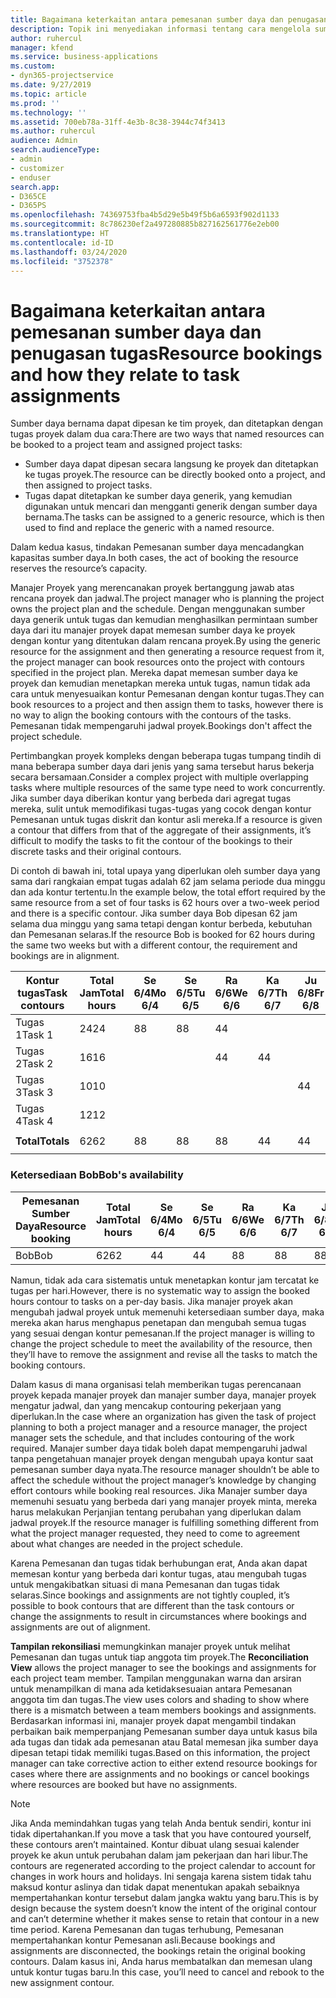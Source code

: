 ```yaml
---
title: Bagaimana keterkaitan antara pemesanan sumber daya dan penugasan tugas
description: Topik ini menyediakan informasi tentang cara mengelola sumber daya bernama, pemesanan sumber daya, serta penetapan tugas dan bagaimana keterkaitannya satu sama lain.
author: ruhercul
manager: kfend
ms.service: business-applications
ms.custom:
- dyn365-projectservice
ms.date: 9/27/2019
ms.topic: article
ms.prod: ''
ms.technology: ''
ms.assetid: 700eb78a-31ff-4e3b-8c38-3944c74f3413
ms.author: ruhercul
audience: Admin
search.audienceType:
- admin
- customizer
- enduser
search.app:
- D365CE
- D365PS
ms.openlocfilehash: 74369753fba4b5d29e5b49f5b6a6593f902d1133
ms.sourcegitcommit: 8c786230ef2a497280885b827162561776e2eb00
ms.translationtype: HT
ms.contentlocale: id-ID
ms.lasthandoff: 03/24/2020
ms.locfileid: "3752378"
---
```

# <a name="resource-bookings-and-how-they-relate-to-task-assignments"></a><span data-ttu-id="a4d3f-103">Bagaimana keterkaitan antara pemesanan sumber daya dan penugasan tugas</span><span class="sxs-lookup"><span data-stu-id="a4d3f-103">Resource bookings and how they relate to task assignments</span></span>


<span data-ttu-id="a4d3f-104">Sumber daya bernama dapat dipesan ke tim proyek, dan ditetapkan dengan tugas proyek dalam dua cara:</span><span class="sxs-lookup"><span data-stu-id="a4d3f-104">There are two ways that named resources can be booked to a project team and assigned project tasks:</span></span>

- <span data-ttu-id="a4d3f-105">Sumber daya dapat dipesan secara langsung ke proyek dan ditetapkan ke tugas proyek.</span><span class="sxs-lookup"><span data-stu-id="a4d3f-105">The resource can be directly booked onto a project, and then assigned to project tasks.</span></span>
- <span data-ttu-id="a4d3f-106">Tugas dapat ditetapkan ke sumber daya generik, yang kemudian digunakan untuk mencari dan mengganti generik dengan sumber daya bernama.</span><span class="sxs-lookup"><span data-stu-id="a4d3f-106">The tasks can be assigned to a generic resource, which is then used to find and replace the generic with a named resource.</span></span> 

<span data-ttu-id="a4d3f-107">Dalam kedua kasus, tindakan Pemesanan sumber daya mencadangkan kapasitas sumber daya.</span><span class="sxs-lookup"><span data-stu-id="a4d3f-107">In both cases, the act of booking the resource reserves the resource’s capacity.</span></span>

<span data-ttu-id="a4d3f-108">Manajer Proyek yang merencanakan proyek bertanggung jawab atas rencana proyek dan jadwal.</span><span class="sxs-lookup"><span data-stu-id="a4d3f-108">The project manager who is planning the project owns the project plan and the schedule.</span></span> <span data-ttu-id="a4d3f-109">Dengan menggunakan sumber daya generik untuk tugas dan kemudian menghasilkan permintaan sumber daya dari itu manajer proyek dapat memesan sumber daya ke proyek dengan kontur yang ditentukan dalam rencana proyek.</span><span class="sxs-lookup"><span data-stu-id="a4d3f-109">By using the generic resource for the assignment and then generating a resource request from it, the project manager can book resources onto the project with contours specified in the project plan.</span></span> <span data-ttu-id="a4d3f-110">Mereka dapat memesan sumber daya ke proyek dan kemudian menetapkan mereka untuk tugas, namun tidak ada cara untuk menyesuaikan kontur Pemesanan dengan kontur tugas.</span><span class="sxs-lookup"><span data-stu-id="a4d3f-110">They can book resources to a project and then assign them to tasks, however there is no way to align the booking contours with the contours of the tasks.</span></span> <span data-ttu-id="a4d3f-111">Pemesanan tidak mempengaruhi jadwal proyek.</span><span class="sxs-lookup"><span data-stu-id="a4d3f-111">Bookings don't affect the project schedule.</span></span>

<span data-ttu-id="a4d3f-112">Pertimbangkan proyek kompleks dengan beberapa tugas tumpang tindih di mana beberapa sumber daya dari jenis yang sama tersebut harus bekerja secara bersamaan.</span><span class="sxs-lookup"><span data-stu-id="a4d3f-112">Consider a complex project with multiple overlapping tasks where multiple resources of the same type need to work concurrently.</span></span> <span data-ttu-id="a4d3f-113">Jika sumber daya diberikan kontur yang berbeda dari agregat tugas mereka, sulit untuk memodifikasi tugas-tugas yang cocok dengan kontur Pemesanan untuk tugas diskrit dan kontur asli mereka.</span><span class="sxs-lookup"><span data-stu-id="a4d3f-113">If a resource is given a contour that differs from that of the aggregate of their assignments, it’s difficult to modify the tasks to fit the contour of the bookings to their discrete tasks and their original contours.</span></span>

<span data-ttu-id="a4d3f-114">Di contoh di bawah ini, total upaya yang diperlukan oleh sumber daya yang sama dari rangkaian empat tugas adalah 62 jam selama periode dua minggu dan ada kontur tertentu.</span><span class="sxs-lookup"><span data-stu-id="a4d3f-114">In the example below, the total effort required by the same resource from a set of four tasks is 62 hours over a two-week period and there is a specific contour.</span></span> <span data-ttu-id="a4d3f-115">Jika sumber daya Bob dipesan 62 jam selama dua minggu yang sama tetapi dengan kontur berbeda, kebutuhan dan Pemesanan selaras.</span><span class="sxs-lookup"><span data-stu-id="a4d3f-115">If the resource Bob is booked for 62 hours during the same two weeks but with a different contour, the requirement and bookings are in alignment.</span></span>

| <span data-ttu-id="a4d3f-116">**Kontur tugas**</span><span class="sxs-lookup"><span data-stu-id="a4d3f-116">**Task contours**</span></span>    | <span data-ttu-id="a4d3f-117">**Total Jam**</span><span class="sxs-lookup"><span data-stu-id="a4d3f-117">**Total hours**</span></span> | <span data-ttu-id="a4d3f-118">Se 6/4</span><span class="sxs-lookup"><span data-stu-id="a4d3f-118">Mo 6/4</span></span> | <span data-ttu-id="a4d3f-119">Se 6/5</span><span class="sxs-lookup"><span data-stu-id="a4d3f-119">Tu 6/5</span></span> | <span data-ttu-id="a4d3f-120">Ra 6/6</span><span class="sxs-lookup"><span data-stu-id="a4d3f-120">We 6/6</span></span> | <span data-ttu-id="a4d3f-121">Ka 6/7</span><span class="sxs-lookup"><span data-stu-id="a4d3f-121">Th 6/7</span></span> | <span data-ttu-id="a4d3f-122">Ju 6/8</span><span class="sxs-lookup"><span data-stu-id="a4d3f-122">Fr 6/8</span></span> | <span data-ttu-id="a4d3f-123">Sa 6/9</span><span class="sxs-lookup"><span data-stu-id="a4d3f-123">Sa 6/9</span></span> | <span data-ttu-id="a4d3f-124">Mi 6/10</span><span class="sxs-lookup"><span data-stu-id="a4d3f-124">Su 6/10</span></span> | <span data-ttu-id="a4d3f-125">Se 6/11</span><span class="sxs-lookup"><span data-stu-id="a4d3f-125">Mo 6/11</span></span> | <span data-ttu-id="a4d3f-126">Se 6/12</span><span class="sxs-lookup"><span data-stu-id="a4d3f-126">Tu 6/12</span></span> | <span data-ttu-id="a4d3f-127">Ra 6/13</span><span class="sxs-lookup"><span data-stu-id="a4d3f-127">We 6/13</span></span> | <span data-ttu-id="a4d3f-128">Ka 6/14</span><span class="sxs-lookup"><span data-stu-id="a4d3f-128">Th 6/14</span></span> | <span data-ttu-id="a4d3f-129">Ju 6/15</span><span class="sxs-lookup"><span data-stu-id="a4d3f-129">Fr 6/15</span></span> |
|----------------------|-----------------|--------|--------|--------|--------|--------|--------|---------|---------|---------|---------|---------|---------|
| <span data-ttu-id="a4d3f-130">Tugas 1</span><span class="sxs-lookup"><span data-stu-id="a4d3f-130">Task 1</span></span>               | <span data-ttu-id="a4d3f-131">24</span><span class="sxs-lookup"><span data-stu-id="a4d3f-131">24</span></span>              | <span data-ttu-id="a4d3f-132">8</span><span class="sxs-lookup"><span data-stu-id="a4d3f-132">8</span></span>      | <span data-ttu-id="a4d3f-133">8</span><span class="sxs-lookup"><span data-stu-id="a4d3f-133">8</span></span>      | <span data-ttu-id="a4d3f-134">4</span><span class="sxs-lookup"><span data-stu-id="a4d3f-134">4</span></span>      |        |        |        |         |         |         | <span data-ttu-id="a4d3f-135">4</span><span class="sxs-lookup"><span data-stu-id="a4d3f-135">4</span></span>       |         |         |
| <span data-ttu-id="a4d3f-136">Tugas 2</span><span class="sxs-lookup"><span data-stu-id="a4d3f-136">Task 2</span></span>               | <span data-ttu-id="a4d3f-137">16</span><span class="sxs-lookup"><span data-stu-id="a4d3f-137">16</span></span>              |        |        | <span data-ttu-id="a4d3f-138">4</span><span class="sxs-lookup"><span data-stu-id="a4d3f-138">4</span></span>      | <span data-ttu-id="a4d3f-139">4</span><span class="sxs-lookup"><span data-stu-id="a4d3f-139">4</span></span>      |        |        |         | <span data-ttu-id="a4d3f-140">8</span><span class="sxs-lookup"><span data-stu-id="a4d3f-140">8</span></span>       |         |         |         |         |
| <span data-ttu-id="a4d3f-141">Tugas 3</span><span class="sxs-lookup"><span data-stu-id="a4d3f-141">Task 3</span></span>               | <span data-ttu-id="a4d3f-142">10</span><span class="sxs-lookup"><span data-stu-id="a4d3f-142">10</span></span>              |        |        |        |        | <span data-ttu-id="a4d3f-143">4</span><span class="sxs-lookup"><span data-stu-id="a4d3f-143">4</span></span>      |        |         |         | <span data-ttu-id="a4d3f-144">4</span><span class="sxs-lookup"><span data-stu-id="a4d3f-144">4</span></span>       |         | <span data-ttu-id="a4d3f-145">2</span><span class="sxs-lookup"><span data-stu-id="a4d3f-145">2</span></span>       |         |
| <span data-ttu-id="a4d3f-146">Tugas 4</span><span class="sxs-lookup"><span data-stu-id="a4d3f-146">Task 4</span></span>               | <span data-ttu-id="a4d3f-147">12</span><span class="sxs-lookup"><span data-stu-id="a4d3f-147">12</span></span>              |        |        |        |        |        |        |         |         |         | <span data-ttu-id="a4d3f-148">4</span><span class="sxs-lookup"><span data-stu-id="a4d3f-148">4</span></span>       |         | <span data-ttu-id="a4d3f-149">8</span><span class="sxs-lookup"><span data-stu-id="a4d3f-149">8</span></span>       |
|                      |                 |        |        |        |        |        |        |         |         |         |         |         |         |
| <span data-ttu-id="a4d3f-150">**Total**</span><span class="sxs-lookup"><span data-stu-id="a4d3f-150">**Totals**</span></span>           | <span data-ttu-id="a4d3f-151">62</span><span class="sxs-lookup"><span data-stu-id="a4d3f-151">62</span></span>              | <span data-ttu-id="a4d3f-152">8</span><span class="sxs-lookup"><span data-stu-id="a4d3f-152">8</span></span>      | <span data-ttu-id="a4d3f-153">8</span><span class="sxs-lookup"><span data-stu-id="a4d3f-153">8</span></span>      | <span data-ttu-id="a4d3f-154">8</span><span class="sxs-lookup"><span data-stu-id="a4d3f-154">8</span></span>      | <span data-ttu-id="a4d3f-155">4</span><span class="sxs-lookup"><span data-stu-id="a4d3f-155">4</span></span>      | <span data-ttu-id="a4d3f-156">4</span><span class="sxs-lookup"><span data-stu-id="a4d3f-156">4</span></span>      |        |         | <span data-ttu-id="a4d3f-157">8</span><span class="sxs-lookup"><span data-stu-id="a4d3f-157">8</span></span>       | <span data-ttu-id="a4d3f-158">4</span><span class="sxs-lookup"><span data-stu-id="a4d3f-158">4</span></span>       | <span data-ttu-id="a4d3f-159">8</span><span class="sxs-lookup"><span data-stu-id="a4d3f-159">8</span></span>       | <span data-ttu-id="a4d3f-160">2</span><span class="sxs-lookup"><span data-stu-id="a4d3f-160">2</span></span>       | <span data-ttu-id="a4d3f-161">8</span><span class="sxs-lookup"><span data-stu-id="a4d3f-161">8</span></span>       |
|                      |                 |        |        |        |        |        |        |         |         |         |         |

### <a name="bobs-availability"></a><span data-ttu-id="a4d3f-162">Ketersediaan Bob</span><span class="sxs-lookup"><span data-stu-id="a4d3f-162">Bob's availability</span></span>
| <span data-ttu-id="a4d3f-163">**Pemesanan Sumber Daya**</span><span class="sxs-lookup"><span data-stu-id="a4d3f-163">**Resource   booking**</span></span> | <span data-ttu-id="a4d3f-164">**Total Jam**</span><span class="sxs-lookup"><span data-stu-id="a4d3f-164">**Total hours**</span></span> | <span data-ttu-id="a4d3f-165">Se 6/4</span><span class="sxs-lookup"><span data-stu-id="a4d3f-165">Mo 6/4</span></span> | <span data-ttu-id="a4d3f-166">Se 6/5</span><span class="sxs-lookup"><span data-stu-id="a4d3f-166">Tu 6/5</span></span> | <span data-ttu-id="a4d3f-167">Ra 6/6</span><span class="sxs-lookup"><span data-stu-id="a4d3f-167">We 6/6</span></span> | <span data-ttu-id="a4d3f-168">Ka 6/7</span><span class="sxs-lookup"><span data-stu-id="a4d3f-168">Th 6/7</span></span> | <span data-ttu-id="a4d3f-169">Ju 6/8</span><span class="sxs-lookup"><span data-stu-id="a4d3f-169">Fr 6/8</span></span> | <span data-ttu-id="a4d3f-170">Sa 6/9</span><span class="sxs-lookup"><span data-stu-id="a4d3f-170">Sa 6/9</span></span> | <span data-ttu-id="a4d3f-171">Mi 6/10</span><span class="sxs-lookup"><span data-stu-id="a4d3f-171">Su 6/10</span></span> | <span data-ttu-id="a4d3f-172">Se 6/11</span><span class="sxs-lookup"><span data-stu-id="a4d3f-172">Mo 6/11</span></span> | <span data-ttu-id="a4d3f-173">Se 6/12</span><span class="sxs-lookup"><span data-stu-id="a4d3f-173">Tu 6/12</span></span> | <span data-ttu-id="a4d3f-174">Ra 6/13</span><span class="sxs-lookup"><span data-stu-id="a4d3f-174">We 6/13</span></span> | <span data-ttu-id="a4d3f-175">Ka 6/14</span><span class="sxs-lookup"><span data-stu-id="a4d3f-175">Th 6/14</span></span> | <span data-ttu-id="a4d3f-176">Ju 6/15</span><span class="sxs-lookup"><span data-stu-id="a4d3f-176">Fr 6/15</span></span> |
|------------------------|-----------------|--------|--------|--------|--------|--------|--------|---------|---------|---------|---------|---------|---------|
| <span data-ttu-id="a4d3f-177">Bob</span><span class="sxs-lookup"><span data-stu-id="a4d3f-177">Bob</span></span>                    | <span data-ttu-id="a4d3f-178">62</span><span class="sxs-lookup"><span data-stu-id="a4d3f-178">62</span></span>              | <span data-ttu-id="a4d3f-179">4</span><span class="sxs-lookup"><span data-stu-id="a4d3f-179">4</span></span>      | <span data-ttu-id="a4d3f-180">4</span><span class="sxs-lookup"><span data-stu-id="a4d3f-180">4</span></span>      | <span data-ttu-id="a4d3f-181">8</span><span class="sxs-lookup"><span data-stu-id="a4d3f-181">8</span></span>      | <span data-ttu-id="a4d3f-182">8</span><span class="sxs-lookup"><span data-stu-id="a4d3f-182">8</span></span>      | <span data-ttu-id="a4d3f-183">8</span><span class="sxs-lookup"><span data-stu-id="a4d3f-183">8</span></span>      |        |         | <span data-ttu-id="a4d3f-184">4</span><span class="sxs-lookup"><span data-stu-id="a4d3f-184">4</span></span>       | <span data-ttu-id="a4d3f-185">4</span><span class="sxs-lookup"><span data-stu-id="a4d3f-185">4</span></span>       | <span data-ttu-id="a4d3f-186">8</span><span class="sxs-lookup"><span data-stu-id="a4d3f-186">8</span></span>       | <span data-ttu-id="a4d3f-187">8</span><span class="sxs-lookup"><span data-stu-id="a4d3f-187">8</span></span>       | <span data-ttu-id="a4d3f-188">6</span><span class="sxs-lookup"><span data-stu-id="a4d3f-188">6</span></span>       |

<span data-ttu-id="a4d3f-189">Namun, tidak ada cara sistematis untuk menetapkan kontur jam tercatat ke tugas per hari.</span><span class="sxs-lookup"><span data-stu-id="a4d3f-189">However, there is no systematic way to assign the booked hours contour to tasks on a per-day basis.</span></span> <span data-ttu-id="a4d3f-190">Jika manajer proyek akan mengubah jadwal proyek untuk memenuhi ketersediaan sumber daya, maka mereka akan harus menghapus penetapan dan mengubah semua tugas yang sesuai dengan kontur pemesanan.</span><span class="sxs-lookup"><span data-stu-id="a4d3f-190">If the project manager is willing to change the project schedule to meet the availability of the resource, then they’ll have to remove the assignment and revise all the tasks to match the booking contours.</span></span>

<span data-ttu-id="a4d3f-191">Dalam kasus di mana organisasi telah memberikan tugas perencanaan proyek kepada manajer proyek dan manajer sumber daya, manajer proyek mengatur jadwal, dan yang mencakup contouring pekerjaan yang diperlukan.</span><span class="sxs-lookup"><span data-stu-id="a4d3f-191">In the case where an organization has given the task of project planning to both a project manager and a resource manager, the project manager sets the schedule, and that includes contouring of the work required.</span></span> <span data-ttu-id="a4d3f-192">Manajer sumber daya tidak boleh dapat mempengaruhi jadwal tanpa pengetahuan manajer proyek dengan mengubah upaya kontur saat pemesanan sumber daya nyata.</span><span class="sxs-lookup"><span data-stu-id="a4d3f-192">The resource manager shouldn’t be able to affect the schedule without the project manager’s knowledge by changing effort contours while booking real resources.</span></span> <span data-ttu-id="a4d3f-193">Jika Manajer sumber daya memenuhi sesuatu yang berbeda dari yang manajer proyek minta, mereka harus melakukan Perjanjian tentang perubahan yang diperlukan dalam jadwal proyek.</span><span class="sxs-lookup"><span data-stu-id="a4d3f-193">If the resource manager is fulfilling something different from what the project manager requested, they need to come to agreement about what changes are needed in the project schedule.</span></span>

<span data-ttu-id="a4d3f-194">Karena Pemesanan dan tugas tidak berhubungan erat, Anda akan dapat memesan kontur yang berbeda dari kontur tugas, atau mengubah tugas untuk mengakibatkan situasi di mana Pemesanan dan tugas tidak selaras.</span><span class="sxs-lookup"><span data-stu-id="a4d3f-194">Since bookings and assignments are not tightly coupled, it’s possible to book contours that are different than the task contours or change the assignments to result in circumstances where bookings and assignments are out of alignment.</span></span>

<span data-ttu-id="a4d3f-195">**Tampilan rekonsiliasi** memungkinkan manajer proyek untuk melihat Pemesanan dan tugas untuk tiap anggota tim proyek.</span><span class="sxs-lookup"><span data-stu-id="a4d3f-195">The **Reconciliation View** allows the project manager to see the bookings and assignments for each project team member.</span></span> <span data-ttu-id="a4d3f-196">Tampilan menggunakan warna dan arsiran untuk menampilkan di mana ada ketidaksesuaian antara Pemesanan anggota tim dan tugas.</span><span class="sxs-lookup"><span data-stu-id="a4d3f-196">The view uses colors and shading to show where there is a mismatch between a team members bookings and assignments.</span></span> <span data-ttu-id="a4d3f-197">Berdasarkan informasi ini, manajer proyek dapat mengambil tindakan perbaikan baik memperpanjang Pemesanan sumber daya untuk kasus bila ada tugas dan tidak ada pemesanan atau Batal memesan jika sumber daya dipesan tetapi tidak memiliki tugas.</span><span class="sxs-lookup"><span data-stu-id="a4d3f-197">Based on this information, the project manager can take corrective action to either extend resource bookings for cases where there are assignments and no bookings or cancel bookings where resources are booked but have no assignments.</span></span>

> [!NOTE]
> <span data-ttu-id="a4d3f-198">Jika Anda memindahkan tugas yang telah Anda bentuk sendiri, kontur ini tidak dipertahankan.</span><span class="sxs-lookup"><span data-stu-id="a4d3f-198">If you move a task that you have contoured yourself, these contours aren’t maintained.</span></span> <span data-ttu-id="a4d3f-199">Kontur dibuat ulang sesuai kalender proyek ke akun untuk perubahan dalam jam pekerjaan dan hari libur.</span><span class="sxs-lookup"><span data-stu-id="a4d3f-199">The contours are regenerated according to the project calendar to account for changes in work hours and holidays.</span></span> <span data-ttu-id="a4d3f-200">Ini sengaja karena sistem tidak tahu maksud kontur aslinya dan tidak dapat menentukan apakah sebaiknya mempertahankan kontur tersebut dalam jangka waktu yang baru.</span><span class="sxs-lookup"><span data-stu-id="a4d3f-200">This is by design because the system doesn’t know the intent of the original contour and can’t determine whether it makes sense to retain that contour in a new time period.</span></span> <span data-ttu-id="a4d3f-201">Karena Pemesanan dan tugas terhubung, Pemesanan mempertahankan kontur Pemesanan asli.</span><span class="sxs-lookup"><span data-stu-id="a4d3f-201">Because bookings and assignments are disconnected, the bookings retain the original booking contours.</span></span> <span data-ttu-id="a4d3f-202">Dalam kasus ini, Anda harus membatalkan dan memesan ulang untuk kontur tugas baru.</span><span class="sxs-lookup"><span data-stu-id="a4d3f-202">In this case, you’ll need to cancel and rebook to the new assignment contour.</span></span>

